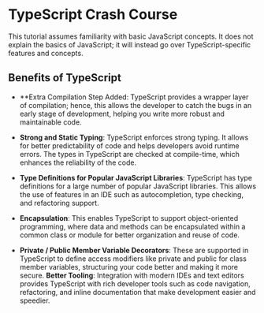 # TypeScript Crash Course

This tutorial assumes familiarity with basic JavaScript concepts. It does not explain the basics of JavaScript; it will instead go over TypeScript-specific features and concepts.

## Benefits of TypeScript

- **Extra Compilation Step Added: TypeScript provides a wrapper layer of compilation; hence, this allows the developer to catch the bugs in an early stage of development, helping you write more robust and maintainable code.
- **Strong and Static Typing**: TypeScript enforces strong typing. It allows for better predictability of code and helps developers avoid runtime errors. The types in TypeScript are checked at compile-time, which enhances the reliability of the code.

- **Type Definitions for Popular JavaScript Libraries**: TypeScript has type definitions for a large number of popular JavaScript libraries. This allows the use of features in an IDE such as autocompletion, type checking, and refactoring support.

- **Encapsulation**: This enables TypeScript to support object-oriented programming, where data and methods can be encapsulated within a common class or module for better organization and reuse of code.

- **Private / Public Member Variable Decorators**: These are supported in TypeScript to define access modifiers like private and public for class member variables, structuring your code better and making it more secure. **Better Tooling**: Integration with modern IDEs and text editors provides TypeScript with rich developer tools such as code navigation, refactoring, and inline documentation that make development easier and speedier.